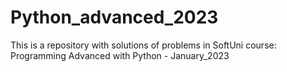 # Python_advanced_2023
 This is a repository with solutions of problems in SoftUni course: Programming Advanced with Python - January_2023
